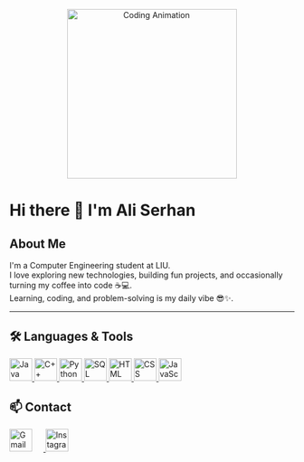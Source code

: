 <p align="center">
  <img src="https://media.giphy.com/media/qgQUggAC3Pfv687qPC/giphy.gif" width="300" alt="Coding Animation"/>
</p>

# Hi there 👋 I'm Ali Serhan

## About Me

I'm a Computer Engineering student at LIU.  
I love exploring new technologies, building fun projects, and occasionally turning my coffee into code ☕💻.  
Learning, coding, and problem-solving is my daily vibe 😎✨.

---

## 🛠️ Languages & Tools

<p>
  <a href="https://www.java.com/">
    <img src="https://cdn.jsdelivr.net/gh/devicons/devicon/icons/java/java-original.svg" alt="Java" width="40" height="40"/>
  </a>
  <a href="https://isocpp.org/">
    <img src="https://cdn.jsdelivr.net/gh/devicons/devicon/icons/cplusplus/cplusplus-original.svg" alt="C++" width="40" height="40"/>
  </a>
  <a href="https://www.python.org/">
    <img src="https://cdn.jsdelivr.net/gh/devicons/devicon/icons/python/python-original.svg" alt="Python" width="40" height="40"/>
  </a>
  <a href="https://www.mysql.com/">
    <img src="https://cdn.jsdelivr.net/gh/devicons/devicon/icons/mysql/mysql-original.svg" alt="SQL" width="40" height="40"/>
  </a>
  <a href="https://developer.mozilla.org/en-US/docs/Web/HTML">
    <img src="https://cdn.jsdelivr.net/gh/devicons/devicon/icons/html5/html5-original.svg" alt="HTML" width="40" height="40"/>
  </a>
  <a href="https://developer.mozilla.org/en-US/docs/Web/CSS">
    <img src="https://cdn.jsdelivr.net/gh/devicons/devicon/icons/css3/css3-original.svg" alt="CSS" width="40" height="40"/>
  </a>
  <a href="https://developer.mozilla.org/en-US/docs/Web/JavaScript">
    <img src="https://cdn.jsdelivr.net/gh/devicons/devicon/icons/javascript/javascript-original.svg" alt="JavaScript" width="40" height="40"/>
  </a>
</p>

## 📫 Contact

<p>
  <a href="mailto:aliserhan3009@gmail.com" target="_blank" title="Gmail">
    <img src="https://www.svgrepo.com/show/223047/gmail.svg" alt="Gmail" width="40" height="40" style="margin-right: 20px;" />
  </a>
  <a href="https://instagram.com/alii.serhan" target="_blank" title="Instagram">
    <img src="https://raw.githubusercontent.com/rahuldkjain/github-profile-readme-generator/master/src/images/icons/Social/instagram.svg" alt="Instagram" width="40" height="40"/>
  </a>
</p>
